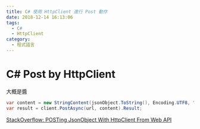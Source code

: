 ```yaml
---
title: C# 使用 HttpClient 進行 Post 動作
date: 2018-12-14 16:13:06
tags:
  - C#
  - HttpClient
category:
  - 程式語言
---
```

# C# Post by HttpClient #

大概是醬  

```C#
var content = new StringContent(jsonObject.ToString(), Encoding.UTF8, "application/json");
var result = client.PostAsync(url, content).Result;
```  

[StackOverflow: POSTing JsonObject With HttpClient From Web API](https://stackoverflow.com/questions/6117101/posting-jsonobject-with-httpclient-from-web-api)  

